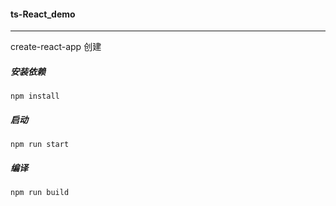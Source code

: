 #### ts-React_demo
-------
create-react-app 创建

##### 安装依赖
```
npm install
```

##### 启动
```
npm run start
```

##### 编译
```
npm run build
```